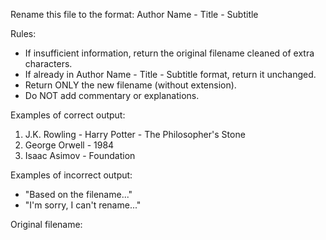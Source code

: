 Rename this file to the format: Author Name - Title - Subtitle

Rules:
- If insufficient information, return the original filename cleaned of extra characters.
- If already in Author Name - Title - Subtitle format, return it unchanged.
- Return ONLY the new filename (without extension).
- Do NOT add commentary or explanations.

Examples of correct output:
1. J.K. Rowling - Harry Potter - The Philosopher's Stone
2. George Orwell - 1984
3. Isaac Asimov - Foundation

Examples of incorrect output:
- "Based on the filename..."
- "I'm sorry, I can't rename..."

Original filename:
